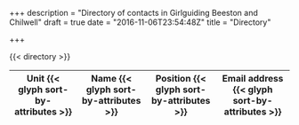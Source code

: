 +++
description = "Directory of contacts in Girlguiding Beeston and Chilwell"
draft = true
date = "2016-11-06T23:54:48Z"
title = "Directory"

+++

<div class="table-responsive">
	<table class="table table-striped table-hover"  id="directoryTable">
		<thead>
			<tr>
				<th>Unit {{< glyph sort-by-attributes >}}</th>
				<th>Name {{< glyph sort-by-attributes >}}</th>
				<th>Position {{< glyph sort-by-attributes >}}</th>
				<th>Email address {{< glyph sort-by-attributes >}}</th>
			</tr>
		</thead>
		<tbody>
			{{< directory >}}
		</tbody>
	</table>
</div>

